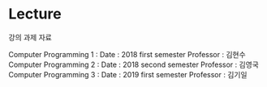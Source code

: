 # Lecture
강의 과제 자료

Computer Programming 1 :
  Date : 2018 first semester
  Professor : 김현수
Computer Programming 2 :
  Date : 2018 second semester
  Professor : 김영국
Computer Programming 3 :
  Date : 2019 first semester
  Professor : 김기일
